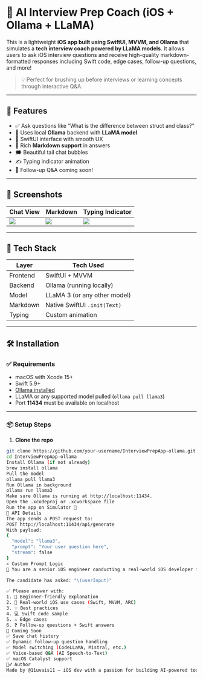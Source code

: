 # 🎯 AI Interview Prep Coach (iOS + Ollama + LLaMA)

This is a lightweight **iOS app built using SwiftUI, MVVM, and Ollama** that simulates a **tech interview coach powered by LLaMA models**. It allows users to ask iOS interview questions and receive high-quality markdown-formatted responses including Swift code, edge cases, follow-up questions, and more!

> 💡 Perfect for brushing up before interviews or learning concepts through interactive Q&A.

---

## 🚀 Features

- ✅ Ask questions like “What is the difference between struct and class?”
- 🤖 Uses local **Ollama** backend with **LLaMA model**
- 📱 SwiftUI interface with smooth UX
- 📘 Rich **Markdown support** in answers
- 🗯️ Beautiful tail chat bubbles
- ✍️ Typing indicator animation
- 🧠 Follow-up Q&A coming soon!

---

## 📸 Screenshots

| Chat View | Markdown | Typing Indicator |
|----------|-----------|------------------|
| ![](./Screenshots/chat.png) | ![](./Screenshots/markdown.png) | ![](./Screenshots/typing.gif) |

---

## 🧱 Tech Stack

| Layer      | Tech Used                    |
|------------|------------------------------|
| Frontend   | SwiftUI + MVVM               |
| Backend    | Ollama (running locally)     |
| Model      | LLaMA 3 (or any other model) |
| Markdown   | Native SwiftUI `.init(Text)` |
| Typing     | Custom animation             |

---

## 🛠️ Installation

### ✅ Requirements

- macOS with Xcode 15+
- Swift 5.9+
- [Ollama installed](https://ollama.com/)
- LLaMA or any supported model pulled (`ollama pull llama3`)
- Port **11434** must be available on localhost

---

### 📦 Setup Steps

1. **Clone the repo**

```bash
git clone https://github.com/your-username/InterviewPrepApp-ollama.git
cd InterviewPrepApp-ollama
Install Ollama (if not already)
brew install ollama
Pull the model
ollama pull llama3
Run Ollama in background
ollama run llama3
Make sure Ollama is running at http://localhost:11434.
Open the .xcodeproj or .xcworkspace file
Run the app on Simulator 📱
🔌 API Details
The app sends a POST request to:
POST http://localhost:11434/api/generate
With payload:
{
  "model": "llama3",
  "prompt": "Your user question here",
  "stream": false
}
✍️ Custom Prompt Logic
🎯 You are a senior iOS engineer conducting a real-world iOS developer interview.

The candidate has asked: "\(userInput)"

✅ Please answer with:
1. 📘 Beginner-friendly explanation
2. 🧠 Real-world iOS use cases (Swift, MVVM, ARC)
3. 💡 Best practices
4. 💻 Swift code sample
5. ⚠️ Edge cases
6. ❓ Follow-up questions + Swift answers
🧪 Coming Soon
✅ Save chat history
✅ Dynamic follow-up question handling
✅ Model switching (CodeLLaMA, Mistral, etc.)
✅ Voice-based Q&A (AI Speech-to-Text)
✅ macOS Catalyst support
🙋‍♂️ Author
Made by @11uvais11 — iOS dev with a passion for building AI-powered tools, tech+fun content, and grooming 🧠⚙️💈

